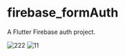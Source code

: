 # firebase_formAuth

A Flutter Firebase auth project.

![222](https://user-images.githubusercontent.com/81833063/204052110-51a429f4-2a5d-487f-94cf-53cc23e879d9.png)
![11](https://user-images.githubusercontent.com/81833063/204052118-bcbd9805-d1de-497f-9d5b-d2306b9ef263.png)
